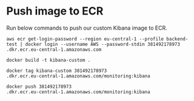 # Push image to ECR
Run below commands to push our custom Kibana image to ECR.
```
aws ecr get-login-password --region eu-central-1 --profile backend-test | docker login --username AWS --password-stdin 381492178973
.dkr.ecr.eu-central-1.amazonaws.com
```

```
docker build -t kibana-custom .
```

```
docker tag kibana-custom 381492178973
.dkr.ecr.eu-central-1.amazonaws.com/monitoring:kibana
```

```
docker push 381492178973
.dkr.ecr.eu-central-1.amazonaws.com/monitoring:kibana
```